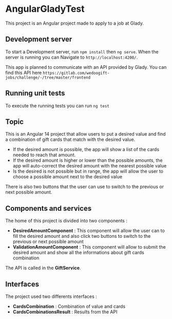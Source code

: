 # AngularGladyTest

This project is an Angular project made to apply to a job at Glady.

## Development server

To start a Development server, run `npm install` then `ng serve`. When the server is running you can Navigate to `http://localhost:4200/`.

This app is planned to communicate with an API provided by Glady. You can find this API here `https://gitlab.com/wedoogift-jobs/challenge/-/tree/master/frontend`

## Running unit tests

To execute the running tests you can run `ng test`

## Topic

This is an Angular 14 project that allow users to put a desired value and find a combination of gift cards that match with the desired value.

- If the desired amount is possible, the app will show a list of the cards needed to reach that amount.
- If the desired amount is higher or lower than the possible amounts, the app will auto-correct the desired amount with the nearest possible value
- Is the desired is not possible but in range, the app will allow the user to choose a possible amount next to the desired value

There is also two buttons that the user can use to switch to the previous or next possible amount.

## Components and services

The home of this project is divided into two components :

- **DesiredAmountComponent** : This component will allow the user can to fill the desired amount and also click two buttons to switch to the previous or next possible amount
- **ValidationAmountComponent** : This component will allow to submit the desired amount and show all the informations about gift cards combination

The API is called in the **GiftService**.

## Interfaces

The project used two differents interfaces :

- **CardsCombination** : Combination of value and cards
- **CardsCombinationsResult** : Results from the API